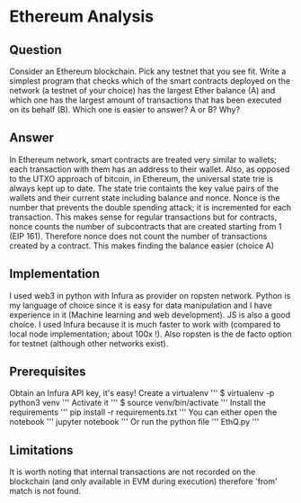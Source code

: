 # Ethereum Analysis


## Question

Consider an Ethereum blockchain. Pick any testnet that you see fit. Write a simplest program that checks which of the smart contracts deployed on the network (a testnet of your choice) has the largest Ether balance (A) and which one has the largest amount of transactions that has been executed on its behalf (B). Which one is easier to answer? A or B? Why?

## Answer

In Ethereum network, smart contracts are treated very similar to wallets; each transaction with them has an address to their wallet. Also, as opposed to the UTXO approach of bitcoin, in Ethereum, the universal state trie is always kept up to date. The state trie containts the key value pairs of the wallets and their current state including balance and nonce. Nonce is the number that prevents the double spending attack; it is incremented for each transaction. This makes sense for regular transactions but for contracts, nonce counts the number of subcontracts that are created starting from 1 (EIP 161). Therefore nonce does not count the number of transactions created by a contract. This makes finding the balance easier (choice A)

## Implementation

I used web3 in python with Infura as provider on ropsten network.
Python is my language of choice since it is easy for data manipulation and I have experience in it (Machine learning and web development). JS is also a good choice.
I used Infura because it is much faster to work with (compared to local node implementation; about 100x !). Also ropsten is the de facto option for testnet (although other networks exist).

## Prerequisites

Obtain an Infura API key, it's easy!
Create a virtualenv
'''
$ virtualenv -p python3 venv
'''
Activate it
'''
$ source venv/bin/activate
'''
Install the requirements
'''
pip install -r requirements.txt
'''
You can either open the notebook
'''
jupyter notebook
'''
Or run the python file
'''
EthQ.py
'''


## Limitations

It is worth noting that internal transactions are not recorded on the blockchain (and only available in EVM during execution) therefore 'from' match is not found.


